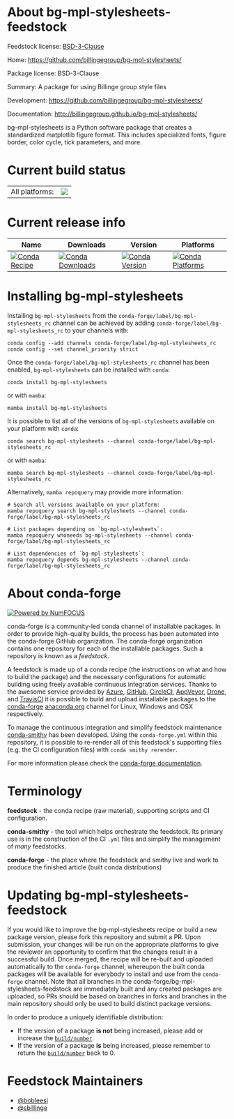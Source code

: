 About bg-mpl-stylesheets-feedstock
==================================

Feedstock license: [BSD-3-Clause](https://github.com/conda-forge/bg-mpl-stylesheets-feedstock/blob/main/LICENSE.txt)

Home: https://github.com/billingegroup/bg-mpl-stylesheets/

Package license: BSD-3-Clause

Summary: A package for using Billinge group style files

Development: https://github.com/billingegroup/bg-mpl-stylesheets/

Documentation: http://billingegroup.github.io/bg-mpl-stylesheets/

bg-mpl-stylesheets is a Python software package that creates a standardized matplotlib figure format. This includes specialized fonts, figure border, color cycle, tick parameters, and more.


Current build status
====================


<table><tr><td>All platforms:</td>
    <td>
      <a href="https://dev.azure.com/conda-forge/feedstock-builds/_build/latest?definitionId=13761&branchName=main">
        <img src="https://dev.azure.com/conda-forge/feedstock-builds/_apis/build/status/bg-mpl-stylesheets-feedstock?branchName=main">
      </a>
    </td>
  </tr>
</table>

Current release info
====================

| Name | Downloads | Version | Platforms |
| --- | --- | --- | --- |
| [![Conda Recipe](https://img.shields.io/badge/recipe-bg--mpl--stylesheets-green.svg)](https://anaconda.org/conda-forge/bg-mpl-stylesheets) | [![Conda Downloads](https://img.shields.io/conda/dn/conda-forge/bg-mpl-stylesheets.svg)](https://anaconda.org/conda-forge/bg-mpl-stylesheets) | [![Conda Version](https://img.shields.io/conda/vn/conda-forge/bg-mpl-stylesheets.svg)](https://anaconda.org/conda-forge/bg-mpl-stylesheets) | [![Conda Platforms](https://img.shields.io/conda/pn/conda-forge/bg-mpl-stylesheets.svg)](https://anaconda.org/conda-forge/bg-mpl-stylesheets) |

Installing bg-mpl-stylesheets
=============================

Installing `bg-mpl-stylesheets` from the `conda-forge/label/bg-mpl-stylesheets_rc` channel can be achieved by adding `conda-forge/label/bg-mpl-stylesheets_rc` to your channels with:

```
conda config --add channels conda-forge/label/bg-mpl-stylesheets_rc
conda config --set channel_priority strict
```

Once the `conda-forge/label/bg-mpl-stylesheets_rc` channel has been enabled, `bg-mpl-stylesheets` can be installed with `conda`:

```
conda install bg-mpl-stylesheets
```

or with `mamba`:

```
mamba install bg-mpl-stylesheets
```

It is possible to list all of the versions of `bg-mpl-stylesheets` available on your platform with `conda`:

```
conda search bg-mpl-stylesheets --channel conda-forge/label/bg-mpl-stylesheets_rc
```

or with `mamba`:

```
mamba search bg-mpl-stylesheets --channel conda-forge/label/bg-mpl-stylesheets_rc
```

Alternatively, `mamba repoquery` may provide more information:

```
# Search all versions available on your platform:
mamba repoquery search bg-mpl-stylesheets --channel conda-forge/label/bg-mpl-stylesheets_rc

# List packages depending on `bg-mpl-stylesheets`:
mamba repoquery whoneeds bg-mpl-stylesheets --channel conda-forge/label/bg-mpl-stylesheets_rc

# List dependencies of `bg-mpl-stylesheets`:
mamba repoquery depends bg-mpl-stylesheets --channel conda-forge/label/bg-mpl-stylesheets_rc
```


About conda-forge
=================

[![Powered by
NumFOCUS](https://img.shields.io/badge/powered%20by-NumFOCUS-orange.svg?style=flat&colorA=E1523D&colorB=007D8A)](https://numfocus.org)

conda-forge is a community-led conda channel of installable packages.
In order to provide high-quality builds, the process has been automated into the
conda-forge GitHub organization. The conda-forge organization contains one repository
for each of the installable packages. Such a repository is known as a *feedstock*.

A feedstock is made up of a conda recipe (the instructions on what and how to build
the package) and the necessary configurations for automatic building using freely
available continuous integration services. Thanks to the awesome service provided by
[Azure](https://azure.microsoft.com/en-us/services/devops/), [GitHub](https://github.com/),
[CircleCI](https://circleci.com/), [AppVeyor](https://www.appveyor.com/),
[Drone](https://cloud.drone.io/welcome), and [TravisCI](https://travis-ci.com/)
it is possible to build and upload installable packages to the
[conda-forge](https://anaconda.org/conda-forge) [anaconda.org](https://anaconda.org/)
channel for Linux, Windows and OSX respectively.

To manage the continuous integration and simplify feedstock maintenance
[conda-smithy](https://github.com/conda-forge/conda-smithy) has been developed.
Using the ``conda-forge.yml`` within this repository, it is possible to re-render all of
this feedstock's supporting files (e.g. the CI configuration files) with ``conda smithy rerender``.

For more information please check the [conda-forge documentation](https://conda-forge.org/docs/).

Terminology
===========

**feedstock** - the conda recipe (raw material), supporting scripts and CI configuration.

**conda-smithy** - the tool which helps orchestrate the feedstock.
                   Its primary use is in the construction of the CI ``.yml`` files
                   and simplify the management of *many* feedstocks.

**conda-forge** - the place where the feedstock and smithy live and work to
                  produce the finished article (built conda distributions)


Updating bg-mpl-stylesheets-feedstock
=====================================

If you would like to improve the bg-mpl-stylesheets recipe or build a new
package version, please fork this repository and submit a PR. Upon submission,
your changes will be run on the appropriate platforms to give the reviewer an
opportunity to confirm that the changes result in a successful build. Once
merged, the recipe will be re-built and uploaded automatically to the
`conda-forge` channel, whereupon the built conda packages will be available for
everybody to install and use from the `conda-forge` channel.
Note that all branches in the conda-forge/bg-mpl-stylesheets-feedstock are
immediately built and any created packages are uploaded, so PRs should be based
on branches in forks and branches in the main repository should only be used to
build distinct package versions.

In order to produce a uniquely identifiable distribution:
 * If the version of a package **is not** being increased, please add or increase
   the [``build/number``](https://docs.conda.io/projects/conda-build/en/latest/resources/define-metadata.html#build-number-and-string).
 * If the version of a package **is** being increased, please remember to return
   the [``build/number``](https://docs.conda.io/projects/conda-build/en/latest/resources/define-metadata.html#build-number-and-string)
   back to 0.

Feedstock Maintainers
=====================

* [@bobleesj](https://github.com/bobleesj/)
* [@sbillinge](https://github.com/sbillinge/)

